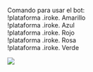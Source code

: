Comando para usar el bot:
<br>
!plataforma .iroke. Amarillo
<br>
!plataforma .iroke. Azul
<br>
!plataforma .iroke. Rojo
<br>
!plataforma .iroke. Rosa
<br>
!plataforma .iroke. Verde
<br>

<img src="https://i.imgur.com/XIhdkun.png">
